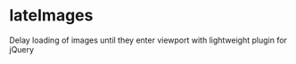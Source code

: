 lateImages
==========

Delay loading of images until they enter viewport with lightweight plugin for jQuery 
